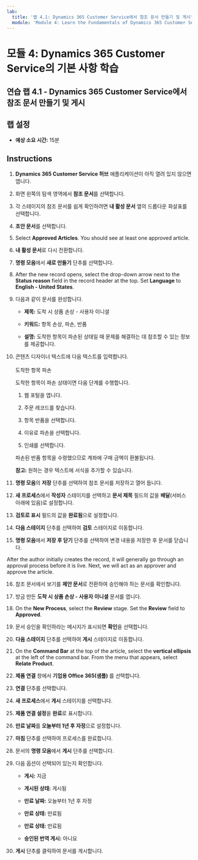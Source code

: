 ```yaml
---
lab:
  title: '랩 4.1: Dynamics 365 Customer Service에서 참조 문서 만들기 및 게시'
  module: 'Module 4: Learn the Fundamentals of Dynamics 365 Customer Service'
---
```


<a name="module-4-learn-the-fundamentals-of-dynamics-365-customer-service"></a>모듈 4: Dynamics 365 Customer Service의 기본 사항 학습
========================

## <a name="practice-lab-41---create-and-publish-a-knowledge-article-in-dynamics-365-customer-service"></a>연습 랩 4.1 - Dynamics 365 Customer Service에서 참조 문서 만들기 및 게시

## <a name="lab-setup"></a>랩 설정

  - **예상 소요 시간:** 15분

## <a name="instructions"></a>Instructions

1. **Dynamics 365 Customer Service 허브** 애플리케이션이 아직 열려 있지 않으면 엽니다. 

2. 화면 왼쪽의 탐색 영역에서 **참조 문서**를 선택합니다. 

3. 각 스테이지의 참조 문서를 쉽게 확인하려면 **내 활성 문서** 옆의 드롭다운 화살표를 선택합니다. 

4. **초안 문서**를 선택합니다. 

5. Select <bpt id="p1">**</bpt>Approved Articles<ept id="p1">**</ept>. You should see at least one approved article.  

6. **내 활성 문서**로 다시 전환합니다.

7. **명령 모음**에서 **새로 만들기** 단추를 선택합니다. 

8. After the new record opens, select the drop-down arrow next to the <bpt id="p1">**</bpt>Status reason<ept id="p1">**</ept> field in the record header at the top. Set <bpt id="p1">**</bpt>Language<ept id="p1">**</ept> to <bpt id="p2">**</bpt>English - United States<ept id="p2">**</ept>.

9. 다음과 같이 문서를 완성합니다.

    - **제목:** 도착 시 상품 손상 - 사용자 이니셜

    - **키워드:** 항목 손상, 파손, 반품

    - **설명:** 도착한 항목이 파손된 상태일 때 문제를 해결하는 데 참조할 수 있는 정보를 제공합니다. 

10. 콘텐츠 디자이너 텍스트에 다음 텍스트를 입력합니다.   
‎  
‎   도착한 항목 파손

    도착한 항목이 파손 상태이면 다음 단계를 수행합니다.

    1. 웹 포털을 엽니다.

    2. 주문 레코드를 찾습니다.

    3. 항목 반품을 선택합니다.

    4. 이유로 파손을 선택합니다.

    5. 인쇄를 선택합니다.

    파손된 반품 항목을 수령했으므로 계좌에 구매 금액이 환불됩니다.

    **참고:** 원하는 경우 텍스트에 서식을 추가할 수 있습니다. 

11. **명령 모음**의 **저장** 단추를 선택하여 참조 문서를 저장하고 열어 둡니다. 

12. **새 프로세스**에서 **작성자** 스테이지를 선택하고 **문서 제목** 필드의 값을 **배달**(서비스 아래에 있음)로 설정합니다. 

13. **검토로 표시** 필드의 값을 **완료됨**으로 설정합니다.

14. **다음 스테이지** 단추를 선택하여 **검토** 스테이지로 이동합니다.

15. **명령 모음**에서 **저장 후 닫기** 단추를 선택하여 변경 내용을 저장한 후 문서를 닫습니다.

After the author initially creates the record, it will generally go through an approval process before it is live. Next, we will act as an approver and approve the article. 

16. 참조 문서에서 보기를 **제안 문서**로 전환하여 승인해야 하는 문서를 확인합니다. 

17. 방금 만든 **도착 시 상품 손상 - 사용자 이니셜** 문서를 엽니다.

18. On the <bpt id="p1">**</bpt>New Process<ept id="p1">**</ept>, select the <bpt id="p2">**</bpt>Review<ept id="p2">**</ept> stage. Set the <bpt id="p1">**</bpt>Review<ept id="p1">**</ept> field to <bpt id="p2">**</bpt>Approved<ept id="p2">**</ept>.

19. 문서 승인을 확인하라는 메시지가 표시되면 **확인**을 선택합니다. 

20. **다음 스테이지** 단추를 선택하여 **게시** 스테이지로 이동합니다. 

21. On the <bpt id="p1">**</bpt>Command Bar<ept id="p1">**</ept> at the top of the article, select the <bpt id="p2">**</bpt>vertical ellipsis<ept id="p2">**</ept> at the left of the command bar. From the menu that appears, select <bpt id="p1">**</bpt>Relate Product<ept id="p1">**</ept>. 

22. **제품 연결** 창에서 **기업용 Office 365(샘플)** 를 선택합니다.

23. **연결** 단추를 선택합니다. 

24. **새 프로세스**에서 **게시** 스테이지를 선택합니다. 

25. **제품 연결 설정**을 **완료**로 표시합니다. 

26. **만료 날짜**를 **오늘부터 1년 후 자정**으로 설정합니다. 

27. **마침** 단추를 선택하여 프로세스를 완료합니다. 

28. 문서의 **명령 모음**에서 **게시** 단추를 선택합니다. 

29. 다음 옵션이 선택되어 있는지 확인합니다.

    - **게시:** 지금

    - **게시된 상태:** 게시됨

    - **만료 날짜:** 오늘부터 1년 후 자정

    - **만료 상태:** 만료됨

    - **만료 상태:** 만료됨

    - **승인된 번역 게시:** 아니요
    
30. **게시** 단추를 클릭하여 문서를 게시합니다.


